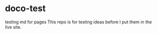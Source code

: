 # doco-test
testing md for pages
This repo is for testing ideas before I put them in the live site.
